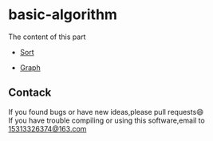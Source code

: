 # basic-algorithm

The content of this part

- [Sort](./Sort/ReadMe.md)

- [Graph](./Graph/ReadMe.md)

## Contack

If you found bugs or have new ideas,please pull requests😄   
If you have trouble compiling or using this software,email to [15313326374@163.com](mailto:15313326374@163.com)  
